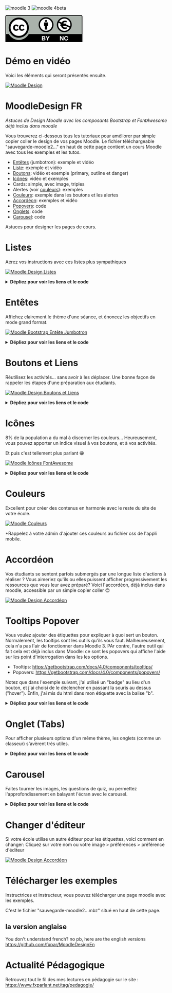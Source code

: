 ![moodle 3](https://img.shields.io/badge/Moodle-3-brightgreen) ![moodle 4beta](https://img.shields.io/badge/Moodle-4beta-brightgreen)

![Licence CC by nc](https://github.com/fxpar/MoodleDesignFr/blob/main/by-nc.eu.svg)

# Démo en vidéo 

Voici les éléments qui seront présentés ensuite.

[![Moodle Design](https://i.ytimg.com/vi/Uz7XbIxHf-4/hqdefault.jpg)](
https://www.youtube.com/watch?v=Uz7XbIxHf-4)



# MoodleDesign FR
*Astuces de Design Moodle avec les composants Bootstrap et FontAwesome déjà inclus dans moodle*

Vous trouverez ci-dessous tous les tutoriaux pour améliorer par simple copier coller le design de vos pages Moodle.
Le fichier téléchargeable "sauvegarde-moodle2..." en haut de cette page contient un cours Moodle avec tous les exemples et les tutos.

* [Entêtes](#entêtes) (jumbotron): exemple et vidéo
* [Liste](#listes): exemple et vidéo
* [Boutons](#boutons-et-liens): vidéo et exemple (primary, outline et danger)
* [Icônes](#icônes): vidéo et exemples
* Cards: simple, avec image, triples
* Alertes (voir [couleurs](#couleurs)): exemples
* [Couleurs](#couleurs): exemple dans les boutons et les alertes
* [Accordéon](#accordéon): exemples et vidéo
* [Popovers](#tooltips-popover): code
* [Onglets](#onglet-tabs): code
* [Carousel](#carousel): code


Astuces pour designer les pages de cours.

# Listes
Aérez vos instructions avec ces listes plus sympathiques

[![Moodle Design Listes](https://i.ytimg.com/vi/gbjehUd36GU/hqdefault.jpg)](
https://www.youtube.com/watch?v=gbjehUd36GU)

<details>
  <summary> <b>Dépliez pour voir les liens et le code</b> </summary>

* Bootstrap list groups: https://getbootstrap.com/docs/4.0/components/list-group/

````    
     <ul class="list-group">
      <li class="list-group-item active">Cras justo odio</li>
      <li class="list-group-item">Dapibus ac facilisis in</li>
      <li class="list-group-item">Morbi leo risus</li>
      <li class="list-group-item">Porta ac consectetur ac</li>
      <li class="list-group-item">Vestibulum at eros</li>
     </ul>
````

* Bootstrap Cards Lists: https://getbootstrap.com/docs/4.0/components/card/#list-groups

````
    <div class="card" style="width: 18rem;">
        <div class="card-header">
          Featured
        </div>
        <ul class="list-group list-group-flush">
          <li class="list-group-item">Cras justo odio</li>
          <li class="list-group-item">Dapibus ac facilisis in</li>
          <li class="list-group-item">Vestibulum at eros</li>
        </ul>
    </div>
    
````
  
</details>

# Entêtes

Affichez clairement le thème d'une séance, et énoncez les objectifs en mode grand format.


[![Moodle Bootstrap Entête Jumbotron](https://i.ytimg.com/vi/akNsaCv8k4c/hqdefault.jpg)](
https://www.youtube.com/watch?v=akNsaCv8k4c)

<details>
  <summary><b>Dépliez pour voir les liens et le code</b></summary>
  
* Bootstrap 4 Entête: Le magnifique "Jumbotron" : https://getbootstrap.com/docs/4.0/components/jumbotron/
  
````
    <div class="jumbotron">
      <h1 class="display-4">Hello, world!</h1>
      <p class="lead">This is a simple hero unit, a simple jumbotron-style component for calling extra attention to featured content or information.</p>
      <hr class="my-4">
      <p>It uses utility classes for typography and spacing to space content out within the larger container.</p>
      <p class="lead">
        <a class="btn btn-primary btn-lg" href="#" role="button">Learn more</a>
      </p>
    </div>
````
  
  </details>

# Boutons et Liens

Réutilisez les activités... sans avoir à les déplacer. Une bonne façon de rappeler les étapes d'une préparation aux étudiants.

[![Moodle Design Boutons et Liens](https://i.ytimg.com/vi/3TFrNehPdiw/hqdefault.jpg)](
https://www.youtube.com/watch?v=3TFrNehPdiw)

<details>
  <summary><b>Dépliez pour voir les liens et le code</b></summary>
  
* Bootstrap Boutons: https://getbootstrap.com/docs/4.0/components/buttons/

Officiellement, on utiliserait des boutons.
  
````
    <button type="button" class="btn btn-primary">Primary</button>
    <button type="button" class="btn btn-outline-secondary">Secondary</button>
    <button type="button" class="btn btn-success">Success</button>
````

Toutefois je préfère utiliser des liens:
    
````
    <a href="#" type="button" class="btn btn-primary">Primary</a>
    <a href="#" type="button" class="btn btn-outline-secondary">Secondary</a>
    <a href="#" type="button" class="btn btn-success">Success</a>
````
  </details>

# Icônes

8% de la population a du mal à discerner les couleurs... Heureusement, vous pouvez apporter un indice visuel à vos boutons, et à vos activités.

Et puis c'est tellement plus parlant 😁

[![Moodle Icônes FontAwesome](https://i.ytimg.com/vi/d1UE_9AcWd0/hqdefault.jpg)](
https://www.youtube.com/watch?v=d1UE_9AcWd0)



<details>
  <summary><b>Dépliez pour voir les liens et le code</b></summary>
  
* FontAwesome 4: https://fontawesome.com/v4/icons/
  
``<i class="fa fa-address-book" aria-hidden="true"></i>``
  Pour des raisons d'accessibilité le code suivant serait toutefois préférable:
``<span class="fa fa-address-book" aria-hidden="true"></span>``
  
  </details>

# Couleurs
Excellent pour créer des contenus en harmonie avec le reste du site de votre école.

[![Moodle Couleurs](https://i.ytimg.com/vi/vcQ4wdHebsM/hqdefault.jpg)](
https://www.youtube.com/watch?v=vcQ4wdHebsM)

*Rappelez à votre admin d'ajouter ces couleurs au fichier css de l'appli mobile.

# Accordéon

Vos étudiants se sentent parfois submergés par une longue liste d'actions à réaliser ?
Vous aimeriez qu'ils ou elles puissent afficher progressivement les ressources que vous leur avez préparé?
Voici l'accordéon, déjà inclus dans moodle, accessible par un simple copier coller 😍


[![Moodle Design Accordéon](https://i.ytimg.com/vi/LjNU3fgSn3s/hqdefault.jpg)](
https://www.youtube.com/watch?v=LjNU3fgSn3s)


# Tooltips Popover

Vous voulez ajouter des étiquettes pour expliquer à quoi sert un bouton. Normalement, les tooltips sont les outils qu'ils vous faut. Malheureusement, cela n'a pas l'air de fonctionner dans Moodle 3. PAr contre, l'autre outil qui fait cela est déjà inclus dans Moodle: ce sont les popovers qui affiche l'aide sur les point d'interrogation dans les les options.

* Tooltips: https://getbootstrap.com/docs/4.0/components/tooltips/
* Popovers: https://getbootstrap.com/docs/4.0/components/popovers/

Notez que dans l'exemple suivant, j'ai utilisé un "badge" au lieu d'un bouton, et j'ai choisi de le déclencher en passant la souris au dessus ("hover"). Enfin, j'ai mis du html dans mon étiquette avec la balise "b".

<details>
  <summary><b>Dépliez pour voir les liens et le code</b></summary>
  
````  
<span class="badge badge-dark" role="button" data-container="body" data-toggle="popover" data-placement="top" data-html="true" tabindex="0" data-trigger="hover" data-original-title="" title="" data-content="<b>Durée totale</b> du parcours">⏱️ 6h</span>
````
</details>



# Onglet (Tabs)

Pour afficher plusieurs options d'un même thème, les onglets (comme un classeur) s'avèrent très utiles.


<details>
  <summary><b>Dépliez pour voir les liens et le code</b></summary>

Tabs: https://getbootstrap.com/docs/4.0/components/navs/#tabs
  
````  
<ul class="nav nav-tabs" id="myTab" role="tablist">
  <li class="nav-item">
    <a class="nav-link active" id="home-tab" data-toggle="tab" href="#home" role="tab" aria-controls="home" aria-selected="true">Home</a>
  </li>
  <li class="nav-item">
    <a class="nav-link" id="profile-tab" data-toggle="tab" href="#profile" role="tab" aria-controls="profile" aria-selected="false">Profile</a>
  </li>
  <li class="nav-item">
    <a class="nav-link" id="contact-tab" data-toggle="tab" href="#contact" role="tab" aria-controls="contact" aria-selected="false">Contact</a>
  </li>
</ul>
<div class="tab-content" id="myTabContent">
  <div class="tab-pane fade show active" id="home" role="tabpanel" aria-labelledby="home-tab">...</div>
  <div class="tab-pane fade" id="profile" role="tabpanel" aria-labelledby="profile-tab">...</div>
  <div class="tab-pane fade" id="contact" role="tabpanel" aria-labelledby="contact-tab">...</div>
</div>
````
</details>


# Carousel

Faites tourner les images, les questions de quiz, ou permettez l'approfondissement en balayant l'écran avec le carousel.



<details>
  <summary><b>Dépliez pour voir les liens et le code</b></summary>

Carousel: https://getbootstrap.com/docs/4.0/components/carousel/

  
```` 
<div id="carouselExampleControls" class="carousel slide" data-ride="carousel">
  <div class="carousel-inner">
    <div class="carousel-item active">
      <img class="d-block w-100" src="..." alt="First slide">
    </div>
    <div class="carousel-item">
      <img class="d-block w-100" src="..." alt="Second slide">
    </div>
    <div class="carousel-item">
      <img class="d-block w-100" src="..." alt="Third slide">
    </div>
  </div>
  <a class="carousel-control-prev" href="#carouselExampleControls" role="button" data-slide="prev">
    <span class="carousel-control-prev-icon" aria-hidden="true"></span>
    <span class="sr-only">Previous</span>
  </a>
  <a class="carousel-control-next" href="#carouselExampleControls" role="button" data-slide="next">
    <span class="carousel-control-next-icon" aria-hidden="true"></span>
    <span class="sr-only">Next</span>
  </a>
</div>

````
</details>

# Changer d'éditeur

Si votre école utilise un autre éditeur pour les étiquettes, voici comment en changer:
Cliquez sur votre nom ou votre image > préférences > préférence d'éditeur

[![Moodle Design Accordéon](https://i.ytimg.com/vi/5vnGpaflLNs/hqdefault.jpg)](
https://www.youtube.com/watch?v=5vnGpaflLNs)

# Télécharger les exemples
Instructrices et instructeur, vous pouvez télécharger une page moodle avec les exemples.

C'est le fichier "sauvegarde-moodle2...mbz" situé en haut de cette page.

##  la version anglaise
You don't understand french? no pb, here are the english versions
https://github.com/fxpar/MoodleDesignEn



# Actualité Pédagogique
Retrouvez tout le fil des mes lectures en pédagogie sur le site : https://www.fxparlant.net/tag/pedagogie/

